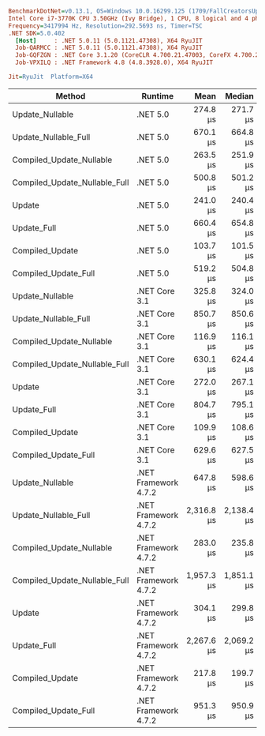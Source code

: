 ``` ini

BenchmarkDotNet=v0.13.1, OS=Windows 10.0.16299.125 (1709/FallCreatorsUpdate/Redstone3)
Intel Core i7-3770K CPU 3.50GHz (Ivy Bridge), 1 CPU, 8 logical and 4 physical cores
Frequency=3417994 Hz, Resolution=292.5693 ns, Timer=TSC
.NET SDK=5.0.402
  [Host]     : .NET 5.0.11 (5.0.1121.47308), X64 RyuJIT
  Job-QARMCC : .NET 5.0.11 (5.0.1121.47308), X64 RyuJIT
  Job-GQFZGN : .NET Core 3.1.20 (CoreCLR 4.700.21.47003, CoreFX 4.700.21.47101), X64 RyuJIT
  Job-VPXILQ : .NET Framework 4.8 (4.8.3928.0), X64 RyuJIT

Jit=RyuJit  Platform=X64  

```
|                        Method |              Runtime |       Mean |     Median | Ratio | Allocated |
|------------------------------ |--------------------- |-----------:|-----------:|------:|----------:|
|               Update_Nullable |             .NET 5.0 |   274.8 μs |   271.7 μs |  1.40 |     59 KB |
|          Update_Nullable_Full |             .NET 5.0 |   670.1 μs |   664.8 μs |  3.56 |    209 KB |
|      Compiled_Update_Nullable |             .NET 5.0 |   263.5 μs |   251.9 μs |  1.33 |     29 KB |
| Compiled_Update_Nullable_Full |             .NET 5.0 |   500.8 μs |   501.2 μs |  2.56 |    179 KB |
|                        Update |             .NET 5.0 |   241.0 μs |   240.4 μs |  1.29 |     54 KB |
|                   Update_Full |             .NET 5.0 |   660.4 μs |   654.8 μs |  3.36 |    214 KB |
|               Compiled_Update |             .NET 5.0 |   103.7 μs |   101.5 μs |  0.53 |     29 KB |
|          Compiled_Update_Full |             .NET 5.0 |   519.2 μs |   504.8 μs |  2.61 |    188 KB |
|               Update_Nullable |        .NET Core 3.1 |   325.8 μs |   324.0 μs |  1.65 |     60 KB |
|          Update_Nullable_Full |        .NET Core 3.1 |   850.7 μs |   850.6 μs |  4.42 |    215 KB |
|      Compiled_Update_Nullable |        .NET Core 3.1 |   116.9 μs |   116.1 μs |  0.60 |     29 KB |
| Compiled_Update_Nullable_Full |        .NET Core 3.1 |   630.1 μs |   624.4 μs |  3.37 |    186 KB |
|                        Update |        .NET Core 3.1 |   272.0 μs |   267.1 μs |  1.38 |     53 KB |
|                   Update_Full |        .NET Core 3.1 |   804.7 μs |   795.1 μs |  4.21 |    211 KB |
|               Compiled_Update |        .NET Core 3.1 |   109.9 μs |   108.6 μs |  0.57 |     29 KB |
|          Compiled_Update_Full |        .NET Core 3.1 |   629.6 μs |   627.5 μs |  3.34 |    185 KB |
|               Update_Nullable | .NET Framework 4.7.2 |   647.8 μs |   598.6 μs |  3.29 |     72 KB |
|          Update_Nullable_Full | .NET Framework 4.7.2 | 2,316.8 μs | 2,138.4 μs | 11.75 |    312 KB |
|      Compiled_Update_Nullable | .NET Framework 4.7.2 |   283.0 μs |   235.8 μs |  1.43 |     32 KB |
| Compiled_Update_Nullable_Full | .NET Framework 4.7.2 | 1,957.3 μs | 1,851.1 μs |  9.86 |    272 KB |
|                        Update | .NET Framework 4.7.2 |   304.1 μs |   299.8 μs |  1.59 |     58 KB |
|                   Update_Full | .NET Framework 4.7.2 | 2,267.6 μs | 2,069.2 μs | 11.40 |    304 KB |
|               Compiled_Update | .NET Framework 4.7.2 |   217.8 μs |   199.7 μs |  1.00 |     32 KB |
|          Compiled_Update_Full | .NET Framework 4.7.2 |   951.3 μs |   950.9 μs |  5.06 |    245 KB |
